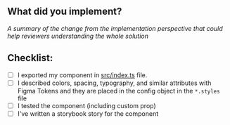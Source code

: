 ## What did you implement?

_A summary of the change from the implementation perspective that could help
reviewers understanding the whole solution_

## Checklist:

- [ ] I exported my component in [src/index.ts](https://github.com/VirtusLab/tetrisly-react/blob/main/src/index.ts) file.
- [ ]  I described colors, spacing, typography, and similar attributes with Figma Tokens and they are placed in the config object in the `*.styles` file
- [ ] I tested the component (including custom prop)
- [ ] I've written a storybook story for the component
